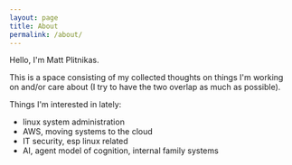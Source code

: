 ```yaml
---
layout: page
title: About
permalink: /about/
---
```


Hello, I'm Matt Plitnikas.

This is a space consisting of my collected thoughts on things I'm working on and/or care about (I try to have the two overlap as much as possible).

Things I'm interested in lately:
- linux system administration
- AWS, moving systems to the cloud
- IT security, esp linux related
- AI, agent model of cognition, internal family systems

